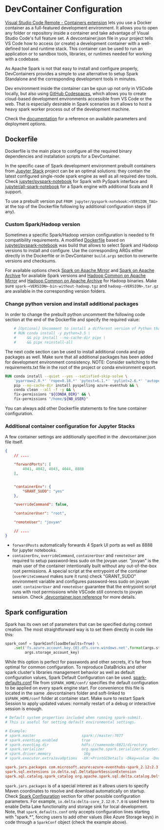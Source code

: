 # DevContainer Configuration

[Visual Studio Code Remote - Containers extension](https://code.visualstudio.com/docs/remote/containers) lets you use a Docker container as a full-featured development environment. It allows you to open any folder or repository inside a container and take advantage of Visual Studio Code's full feature set. A devcontainer.json file in your project tells VS Code how to access (or create) a development container with a well-defined tool and runtime stack. This container can be used to run an application or to sandbox tools, libraries, or runtimes needed for working with a codebase. 

As Apache Spark is not that easy to install and configure properly, DevContainers provides a simple to use alternative to setup Spark Standalone and the corresponding development tools in minutes.

Dev environment inside the container can be spun up not only in VSCode locally, but also using [GitHub Codespaces](https://github.com/features/codespaces), which allows you to create cloud-based development environments accessible from VS Code or the web. That is especially desirable in Spark scenarios as it allows to host a heavy spark worker process out of the development machine.

Check the [documentation](https://code.visualstudio.com/docs/remote/create-dev-container) for a reference on available parameters and deployment options.

## Dockerfile

Dockerfile is the main place to configure all the required binary dependencies and installation scripts for a DevContainer.

In the specific case of Spark development environment prebuilt containers from [Jupyter Stack](https://jupyter-docker-stacks.readthedocs.io/en/latest/using/selecting.html#jupyter-pyspark-notebook) project can be an optimal solutions: they contain the latest configured single-node spark engine as well as all required dev tools. Check [jupyter/pyspark-notebook](https://jupyter-docker-stacks.readthedocs.io/en/latest/using/selecting.html#jupyter-pyspark-notebook) for Spark with PySpark interface and [jupyter/all-spark-notebook](https://jupyter-docker-stacks.readthedocs.io/en/latest/using/selecting.html#jupyter-all-spark-notebook) for a Spark engine with additional Scala and R support.

To use a prebuilt version put `FROM jupyter/pyspark-notebook:<VERSION_TAG>` at the top of the Dockerfile following by additional configuration steps (if any).

### Custom Spark/Hadoop version

Sometimes a specific Spark/Hadoop version configuration is needed to fit compatibility requirements. A modified [Dockerfile](./Dockerfile) based on [jupyter/pyspark-notebook](https://github.com/jupyter/docker-stacks/blob/master/pyspark-notebook/Dockerfile) was build that allows to select Spark and Hadoop versions to install and configure. Use the corresponding ARGs either directly in the Dockerfile or in DevContainer `build.args` section to overwrite versions and checksums.

For available options check [Spark on Apache Mirror](https://apache-mirror.rbc.ru/pub/apache/spark/) and [Spark on Apache Archive](https://archive.apache.org/dist/spark/) for available Spark versions and [Hadoop Common on Apache Mirror](https://apache-mirror.rbc.ru/pub/apache/hadoop/common/) and [Hadoop Common on Apache Archive](https://archive.apache.org/dist/hadoop/common/) for Hadoop binaries. Make sure `spark-<VERSION>-bin-without-hadoop.tgz` and `hadoop-<VERSION>.tar.gz` are available in the corresponding version folders.

### Change python version and install additional packages

In order to change the prebuilt python uncomment the following code section at the end of the Dockerfile and specify the required value:

```Dockerfile
    # [Optional] Uncomment to install a different version of Python than the default
    # RUN conda install -y python=3.5 \
    #     && pip install --no-cache-dir pipx \
    #     && pipx reinstall-all
```

The next code section can be used to install additional conda and pip packages as well. Make sure that all additional packages has been added for development environment consistency. NOTE: Consider switching to the requirements.txt file in the root of the project or conda environment export.

```Dockerfile
RUN conda install --quiet --yes --satisfied-skip-solve \
    'pyarrow=2.0.*' 'rope=0.18.*' 'pytest=6.1.*' 'pylint=2.6.*' 'autopep8=1.5.*' 'configargparse=1.2.3' 'applicationinsights=0.11.9' && \
    pip --no-cache-dir install pyspelling azure-eventhub && \
    conda clean --all -f -y && \
    fix-permissions "${CONDA_DIR}" && \
    fix-permissions "/home/${NB_USER}"
```

You can always add other Dockerfile statements to fine tune container configuration.

### Additional container configuration for Jupyter Stacks

A few container settings are additionally specified in the .devcontainer.json file itself.

```json
{
    // ....

    "forwardPorts": [
        4041, 4042, 4043, 4044, 8888
    ],


    "containerEnv": {
        "GRANT_SUDO": "yes"
    },

    "overrideCommand": false,

    "containerUser": "root",

    "remoteUser": "jovyan"

    // ....
}
```

* `forwardPosts` automatically forwards 4 Spark UI ports as well as 8888 for jupyter notebooks.
* `containerEnv`, `overrideCommand`, `containerUser` and `remoteUser` are required to setup password-less sudo on the jovyan user. "jovyan" is the main user of the container intentionally built without any out-of-the-box root permissions. A special script at the entrypoint of the container (`overWriteCommand` makes sure it runs) check "GRANT_SUDO" environment variable and configures password-less sudo on jovyan user. `containerUser` and `remoteUser` guarantee that the entrypoint script runs with root permissions while VSCode still connects to jovyan session. Check [.devcontainer.json reference](https://code.visualstudio.com/docs/remote/devcontainerjson-reference) for more details.

## Spark configuration

Spark has its own set of parameters that can be specified during context creation. The most straightforward way is to set them directly in code like this:

```python
spark_conf = SparkConf(loadDefaults=True) \
    .set('fs.azure.account.key.{0}.dfs.core.windows.net'.format(args.storage_account_name),
         args.storage_account_key)
```

While this option is perfect for passwords and other secrets, it's far from optimal for common configuration. To reproduce DataBricks and other spark cluster's libraries management behavior as well as default configuration values, Spark Default Configuration can be used. [spark-defaults.conf](./spark-defaults.conf) file from `$SPARK_HOME/conf/` specifies the default configuration to be applied on every spark engine start. For convenience this file is located in the same .devcontainers folder and soft-linked to `$SPARK_HOME/conf` folder at container start. Make sure to restart Spark Session to apply updated values: normally restart of a debug or interactive session is enough.

```conf
# Default system properties included when running spark-submit.
# This is useful for setting default environmental settings.

# Example:
# spark.master                     spark://master:7077
# spark.eventLog.enabled           true
# spark.eventLog.dir               hdfs://namenode:8021/directory
# spark.serializer                 org.apache.spark.serializer.KryoSerializer
# spark.driver.memory               16g
# spark.executor.extraJavaOptions  -XX:+PrintGCDetails -Dkey=value -Dnumbers="one two three"

spark.jars.packages com.microsoft.azure:azure-eventhubs-spark_2.12:2.3.17,org.apache.hadoop:hadoop-azure:3.3.0,io.delta:delta-core_2.12:0.7.0
spark.sql.extensions io.delta.sql.DeltaSparkSessionExtension
spark.sql.catalog.spark_catalog org.apache.spark.sql.delta.catalog.DeltaCatalog
```

`spark.jars.packages` is of a special interest as it allows users to specify Maven coordinates to resolve and download automatically on startup. Check [Spark Configuration](http://spark.apache.org/docs/latest/configuration.html) section for other possible configuration parameters. For example, `io.delta:delta-core_2.12:0.7.0` is used here to enable Delta Lake functionality and storage sink for local development. Note, that `spark_defaults.conf` only accepts configuration lines starting with "spark.*", forcing users to add other values (like Azure Storage keys) in code through a `SparkConf` object (check the example above).
